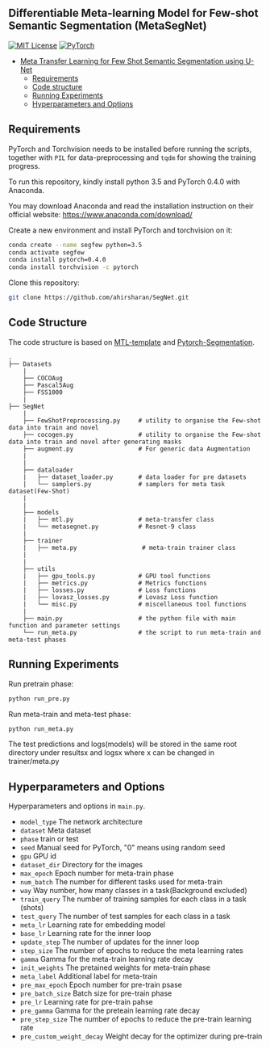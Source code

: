
## Differentiable Meta-learning Model for Few-shot Semantic Segmentation (MetaSegNet)

[![MIT License](https://img.shields.io/badge/license-MIT-green.svg)](https://opensource.org/licenses/MIT)
[![PyTorch](https://img.shields.io/badge/pytorch-0.4.0-%237732a8)](https://github.com/ahirsharan/SegNet.git)

<!-- TOC -->

- [Meta Transfer Learning for Few Shot Semantic Segmentation using U-Net](#Meta-Transfer-Learning-for-Few-Shot-Semantic-Segmentation-using-U-Net)
  - [Requirements](#requirements)
  - [Code structure](#code-structure)
  - [Running Experiments](#Running-Experiments)
  - [Hyperparameters and Options](#Hyperparameters-and-Options)

<!-- /TOC -->

## Requirements
PyTorch and Torchvision needs to be installed before running the scripts, together with `PIL` for data-preprocessing and `tqdm` for showing the training progress.

To run this repository, kindly install python 3.5 and PyTorch 0.4.0 with Anaconda.

You may download Anaconda and read the installation instruction on their official website:
<https://www.anaconda.com/download/>

Create a new environment and install PyTorch and torchvision on it:

```bash
conda create --name segfew python=3.5
conda activate segfew
conda install pytorch=0.4.0 
conda install torchvision -c pytorch
```

Clone this repository:

```bash
git clone https://github.com/ahirsharan/SegNet.git
```

## Code Structure
The code structure is based on [MTL-template](https://github.com/yaoyao-liu/meta-transfer-learning) and [Pytorch-Segmentation](https://github.com/yassouali/pytorch_segmentation). 

```
.
├── Datasets
    |
    ├── COCOAug     
    ├── Pascal5Aug
    ├── FSS1000   
    |  
├── SegNet
    |
    ├── FewShotPreprocessing.py     # utility to organise the Few-shot data into train and novel
    ├── cocogen.py                  # utility to organise the Few-shot data into train and novel after generating masks
    ├── augment.py                  # For generic data Augmentation 
    |
    |  
    ├── dataloader              
    |   ├── dataset_loader.py       # data loader for pre datasets
    |   └── samplers.py             # samplers for meta task dataset(Few-Shot) 
    |
    |
    ├── models                      
    |   ├── mtl.py                  # meta-transfer class
    |   └── metasegnet.py           # Resnet-9 class
    |
    ├── trainer                     
    |   ├── meta.py                  # meta-train trainer class
    |   
    |
    ├── utils                       
    |   ├── gpu_tools.py            # GPU tool functions
    |   ├── metrics.py              # Metrics functions
    |   ├── losses.py               # Loss functions
    |   ├── lovasz_losses.py        # Lovasz Loss function
    |   └── misc.py                 # miscellaneous tool functions
    |
    ├── main.py                     # the python file with main function and parameter settings
    └── run_meta.py                 # the script to run meta-train and meta-test phases
```
## Running Experiments

Run pretrain phase:
```bash
python run_pre.py
```
Run meta-train and meta-test phase:
```bash
python run_meta.py
```
The test predictions and logs(models) will be stored in the same root directory under resultsx and logsx where x can be changed in trainer/meta.py

## Hyperparameters and Options
Hyperparameters and options in `main.py`.

- `model_type` The network architecture
- `dataset` Meta dataset
- `phase` train or test
- `seed` Manual seed for PyTorch, "0" means using random seed
- `gpu` GPU id
- `dataset_dir` Directory for the images
- `max_epoch` Epoch number for meta-train phase
- `num_batch` The number for different tasks used for meta-train
- `way` Way number, how many classes in a task(Background excluded)
- `train_query` The number of training samples for each class in a task (shots)
- `test_query` The number of test samples for each class in a task
- `meta_lr` Learning rate for embedding model
- `base_lr` Learning rate for the inner loop
- `update_step` The number of updates for the inner loop
- `step_size` The number of epochs to reduce the meta learning rates
- `gamma` Gamma for the meta-train learning rate decay
- `init_weights` The pretained weights for meta-train phase
- `meta_label` Additional label for meta-train
- `pre_max_epoch` Epoch number for pre-train psase
- `pre_batch_size` Batch size for pre-train phase
- `pre_lr` Learning rate for pre-train pahse
- `pre_gamma` Gamma for the preteain learning rate decay
- `pre_step_size` The number of epochs to reduce the pre-train learning rate
- `pre_custom_weight_decay` Weight decay for the optimizer during pre-train
